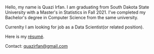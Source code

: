 Hello, my name is Quazi Irfan. I am graduating from South Dakota State University with a Master's in Statistics in Fall 2021. I've completed my Bachelor's degree in Computer Science from the same university.

Currenlty I am looking for job as a Data Scientist(or related position). 

Here is my [résumé](https://quazi-irfan.github.io/).

Contact: quazirfan@gmail.com





